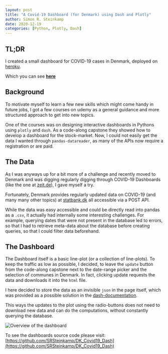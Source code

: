 ```yaml
---
layout: post
title: "A Covid-19 Dashboard (for Denmark) using Dash and Plotly"
author: Simon R. Steinkamp
date: 2020-12-19
categories: [Python, Plotly, Dash]
---
```


## TL;DR
I created a small dashboard for COVID-19 cases in Denmark, deployed on
[heroku](https://dashboard.heroku.com/).

Which you can see [**here**](https://dk-covid19-dash.herokuapp.com/)


## Background
To motivate myself to learn a few new skills which might come handy in future
jobs, I got a few courses on udemy as a general guidance and more structured
approach to get into new topics.

One of the courses was on designing interactive dashboards in Pythons using
`plotly` and `dash`. As a code-along capstone they showed how to develop a dashboard for the stock-market.
Now, I could not easily get the data I wanted through `pandas-datareader`, as many of the APIs now require a registration or are paid.

## The Data

As I was anyways up for a bit more of a challenge and recently moved to Denmark and was digging regularly digging through COVID-19 Dashboards (like the one at [zeit.de](https://www.zeit.de/wissen/gesundheit/corona-zahlen-deutschland-neuinfektionen-inzidenz-aktuelle-karte)), I gave myself a try.

Fortunately, Denmark provides regularly updated data on COVID-19 (and many many other topics) at [statbank.dk](statbank.dk) all accessible via a POST API.

While the data was easy accessible and could be directly read into pandas as a `.csv`, it actually had internally some interesting challenges. For example, querying dates that were not present in the database led to errors, so that I had to retrieve meta-data about the database before creating queries, so that I could filter data beforehand.

## The Dashboard

The Dashboard itself is a basic line-plot (or a collection of line-plots).
To keep the traffic as low as possible, I decided, to leave the `update` button from the code-along capstone next to the date-range picker and the selection of communes in Denmark. In fact, clicking update requests the data and downloads it into the `html` file.

I here decided to store the data as an invisible `json` in the page itself, which was provided as a possible solution in the [dash-documentation](https://dash.plotly.com/sharing-data-between-callbacks).

This ways the updates to the plot using the radio-buttons does not need to download new data and can do the computations, without constantly querying the database.

![Overview of the dashboard]({{site.baseurl}}/images/covid19_dash.png)

To see the dashboards source code please visit: [https://github.com/SRSteinkamp/DK_Covid19_Dash](https://github.com/SRSteinkamp/DK_Covid19_Dash)
